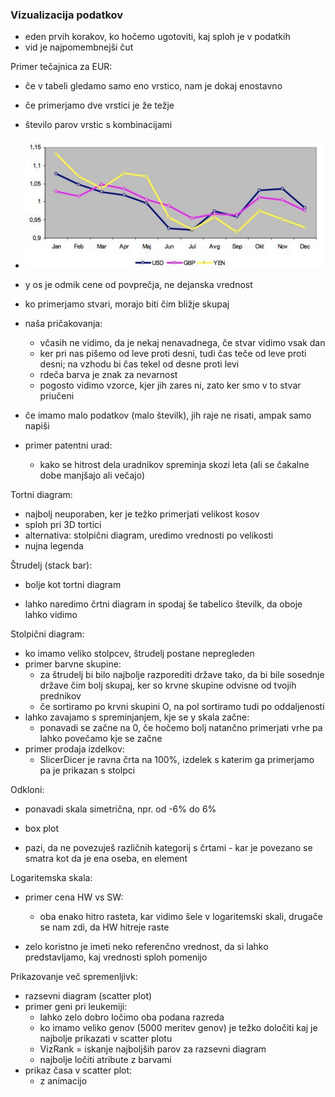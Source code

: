 ### Vizualizacija podatkov

- eden prvih korakov, ko hočemo ugotoviti, kaj sploh je v podatkih
- vid je najpomembnejši čut

Primer tečajnica za EUR:
- če v tabeli gledamo samo eno vrstico, nam je dokaj enostavno
- če primerjamo dve vrstici je že težje
- število parov vrstic s kombinacijami
- ![500](../../Images3/Pasted%20image%2020250313113031.png)
- y os je odmik cene od povprečja, ne dejanska vrednost

- ko primerjamo stvari, morajo biti čim bližje skupaj
- naša pričakovanja:
	- včasih ne vidimo, da je nekaj nenavadnega, če stvar vidimo vsak dan
	- ker pri nas pišemo od leve proti desni, tudi čas teče od leve proti desni; na vzhodu bi čas tekel od desne proti levi
	- rdeča barva je znak za nevarnost
	- pogosto vidimo vzorce, kjer jih zares ni, zato ker smo v to stvar priučeni

- če imamo malo podatkov (malo številk), jih raje ne risati, ampak samo napiši
- primer patentni urad:
	- kako se hitrost dela uradnikov spreminja skozi leta (ali se čakalne dobe manjšajo ali večajo)

Tortni diagram:
- najbolj neuporaben, ker je težko primerjati velikost kosov
- sploh pri 3D tortici
- alternativa: stolpični diagram, uredimo vrednosti po velikosti
- nujna legenda

Štrudelj (stack bar):
- bolje kot tortni diagram

- lahko naredimo črtni diagram in spodaj še tabelico številk, da oboje lahko vidimo

Stolpični diagram:
- ko imamo veliko stolpcev, štrudelj postane nepregleden
- primer barvne skupine:
	- za štrudelj bi bilo najbolje razporediti države tako, da bi bile sosednje države čim bolj skupaj, ker so krvne skupine odvisne od tvojih prednikov
	- če sortiramo po krvni skupini O, na pol sortiramo tudi po oddaljenosti
- lahko zavajamo s spreminjanjem, kje se y skala začne:
	- ponavadi se začne na 0, če hočemo bolj natančno primerjati vrhe pa lahko povečamo kje se začne
- primer prodaja izdelkov:
	- SlicerDicer je ravna črta na 100%, izdelek s katerim ga primerjamo pa je prikazan s stolpci

Odkloni:
- ponavadi skala simetrična, npr. od -6% do 6%

- box plot

- pazi, da ne povezuješ različnih kategorij s črtami - kar je povezano se smatra kot da je ena oseba, en element

Logaritemska skala:
- primer cena HW vs SW:
	- oba enako hitro rasteta, kar vidimo šele v logaritemski skali, drugače se nam zdi, da HW hitreje raste

- zelo koristno je imeti neko referenčno vrednost, da si lahko predstavljamo, kaj vrednosti sploh pomenijo

Prikazovanje več spremenljivk:
- razsevni diagram (scatter plot)
- primer geni pri leukemiji:
	- lahko zelo dobro ločimo oba podana razreda
	- ko imamo veliko genov (5000 meritev genov) je težko določiti kaj je najbolje prikazati v scatter plotu
	- VizRank = iskanje najboljših parov za razsevni diagram
	- najbolje ločiti atribute z barvami
- prikaz časa v scatter plot:
	- z animacijo